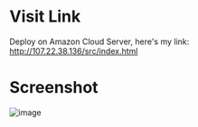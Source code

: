 # Visit Link
Deploy on Amazon Cloud Server, here's my link: http://107.22.38.136/src/index.html

# Screenshot
![image](https://github.com/huangkenicole/KeHuang_SurVis/assets/112435311/4dc6ef4a-082f-4e41-b712-1c35db8d5472)


